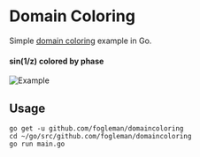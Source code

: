 # Domain Coloring

Simple [domain coloring](https://en.wikipedia.org/wiki/Domain_coloring) example in Go.

#### sin(1/z) colored by phase

![Example](https://i.imgur.com/V7bjoRQ.png)

## Usage

    go get -u github.com/fogleman/domaincoloring
    cd ~/go/src/github.com/fogleman/domaincoloring
    go run main.go
